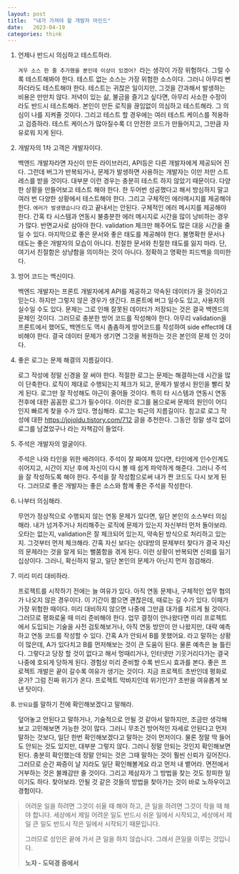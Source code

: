 ```yaml
---
layout: post
title:  "내가 가져야 할 개발자 마인드"
date:   2023-04-19
categories: think
---
```


1. 언제나 반드시 의심하고 테스트하라.  

   `겨우 소스 한 줄 추가했을 뿐인데 이상이 있겠어? `라는 생각이 가장 위험하다. 그럴 수록 테스트해봐야 한다. 테스트 없는 소스는 가장 위험한 소스이다. 그러니 아무리 뻔하더라도 테스트해야 한다.  테스트는 귀찮은 일이지만, 그것을 간과해서 발생하는 비용은 만만치 않다. 저녁이 있는 삶, 불금을 즐기고 싶다면, 아무리 사소한 수정이라도 반드시 테스트해라. 본인이 만든 로직을 끊임없이 의심하고 테스트해라. 그 의심이 나를 지켜줄 것이다.  그리고 테스트 할 경우에는 여러 테스트 케이스를  적용하고 검증하라. 테스트 케이스가 많아질수록 더 안전한 코드가 만들어지고, 그만큼 자유로워 지게 된다. 

2. 개발자의 1차 고객은 개발자이다.

   백엔드 개발자라면 자신이 만든 라이브러리, API등은 다른 개발자에게 제공되어 진다. 그런데 버그가 반복되거나, 문제가 발생하면 사용하는 개발자는 이만 저만 스트레스를 받을 것이다. 대부분 이런 경우는 충분히 테스트 하지 않았기 때문이다. 다양한 상황을 만들어보고 테스트 해야 한다. 한 두어번 성공했다고 해서 방심하지 말고 여러 번 다양한 상황에서 테스트해야 한다.  그리고 구체적인 에러메시지를 제공해야 한다. `에러가 발생했습니다` 라고 끝내서는 안된다. 구체적인 에러 메시지를 제공해야 한다. 간혹 타 시스템과 연동시 불충분한 에러 메시지로 시간을 많이 낭비하는 경우가 많다. 반면교사로 삼아야 한다.  validation 체크만 해주어도 많은 대응 시간을  줄일 수 있다. 마지막으로  좋은 문서와 좋은 태도를 제공해야 한다.  불명확한 문서나 태도는 좋은 개발자의 모습이 아니다. 친절한 문서와 친절한 태도를 잃지 마라. 단, 여기서 친절함은 상냥함을 의미하는 것이 아니다. 정확하고 명확한 피드백을 의미한다. 

3. 방어 코드는 백신이다.

   백엔드 개발자는 프론트 개발자에게 API를 제공하고 약속된 데이터가 올 것이라고 믿는다. 하지만 그렇지 않은 경우가 생긴다. 프론트에 버그 일수도 있고, 사용자의 실수일 수도 있다. 문제는 그로 인해 잘못된 데이터가 저장되는 것은 결국 백엔드의 문제인 것이다. 그러므로 충분한 방어 코드를 작성해야 한다. 아무리 validation을 프론트에서 했어도, 백엔드도 역시 촘촘하게 방어코드를 작성하여 side effect에 대비해야 한다. 결국 데이터 문제가 생기면 그것을 복원하는 것은 본인의 문제 인 것이다. 

4. 좋은 로그는 문제 해결의 지름길이다. 

   로그 작성에 정말 신경을 잘 써야 한다. 적절한 로그는 문제는 해결하는데 시간을 많이 단축한다. 로직이 제대로 수행되는지 체크가 되고, 문제가 발생시 원인을 빨리 찾게 된다. 로그만 잘 작성해도 야근이 줄어들 것이다. 특히 타 시스템과 연동시 연동 전후에 대한 꼼꼼한 로그가 필수이다. 이러한 로그를 봄으로써 문제의 원인이 어디인지 빠르게 찾을 수가 있다. 명심해라. 로그는 퇴근의 지름길이다. 참고로 로그 작성에 대한 https://jojoldu.tistory.com/712 글을 추천한다. 그동안 정말 생각 없이 로그를 남겼었구나 라는 자책감이 들었다. 

5. 주석은 개발자의 얼굴이다.

   주석은 나와 타인을 위한 배려이다. 주석이 잘 짜여져 있다면, 타인에게 인수인계도 쉬어지고, 시간이 지난 후에 자신이 다시 볼 때 쉽게 파악하게 해준다. 그러니 주석을 잘 작성하도록 해야 한다.  주석을 잘 작성함으로써 내가 짠 코드도 다시 보게 된다.  그러므로 좋은 개발자는 좋은 소스와 함께 좋은 주석을 작성한다.

6. 나부터 의심해라. 

   무언가 정상적으로 수행되지 않는 연동 문제가 있다면, 일단 본인의 소스부터 의심해라. 내가 넘겨주거나 처리해주는 로직에 문제가 있는지 자신부터 먼저 돌아보라. 오타는 없는지, validation은 잘 체크되어 있는지, 약속된 방식으로 처리하고 있는지. 그것부터 먼저 체크해라. 간혹 자신 보다는 상대방의 문제부터 찾다가 결국 자신의 문제라는 것을 알게 되는 뻘쭘함을 겪게 된다. 이런 상황이 반복되면 신뢰를 잃기 십상이다. 그러니, 확신하지 말고, 일단 본인의 문제가 아닌지 먼저 점검해라.

7. 미리 미리 대비하라.

   프로젝트를 시작하기 전에는 늘 여유가 있다. 아직 연동 문제나, 구체적인 업무 협의가 나오지 않은 경우이다. 이 기간이 짦으면 괜찮은데,  때로는 길 수가 있다. 이때가 가장 위험한 때이다. 미리 대비하지 않으면 나중에  그만큼 대가를 치르게 될 것이다. 그러므로 평화로울 때 미리 준비해야 한다. 업무 결정이 안나왔다면 미리 프로젝트에서 도입되는 기술을 사전 검토해보거나, 아직 연동 방안이 안 나왔지만, 대략 예측하고 연동 코드를 작성할 수 있다. 간혹 A가 안되서 B를 못했어요. 라고 말하는 상황이 많은데, A가 있다치고 B를 먼저해보는 것이 큰 도움이 된다. 물론 예측은 늘 틀린다. 그렇다고 당장 할 것이 없다고 해서 멍때리거나, 인터넷만 기웃거리다가는 결국 나중에 호되게 당하게 된다.  경험상 미리 준비할 수록 반드시 효과를 본다.  좋은 프로젝트 개발은 끝이 갈수록 여유가 생기는 것이다.  지금 프로젝트 초반인데 평화로운가? 그럼 진짜 위기가 온다.  프로젝트 막바지인데 위기인가? 초반을 여유롭게 보낸 탓이다.

8. `안되요`를 말하기 전에 확인해보겠다고 말해라. 

   덮어놓고 안된다고 말하거나, 기술적으로 안될 것 같아서 말하지만, 조금만 생각해보고 고민해보면 가능한 것이 많다. 그러니 무조건 방어적인 자세로 안된다고 먼저 말하는 것보다, 일단 한번 확인해보겠다고 말하는 것이 먼저이다. 물론 정말 딱 들어도 안되는 것도 있지만,  대부분 그렇지 않다. 그러니 정말 안되는 것인지 확인해보면 된다. 충분히 확인했는데 정말 안되는 것은 그때 말하는 것이 훨씬 신뢰가 깊어진다. 그러므로 순간 짜증이 날 지라도 일단 확인해볼게요 라고 먼저 내 뱉어라. 면전에서 거부하는 것은 불쾌감만 줄 것이다.  그리고 제삼자가 그 방법을 찾는 것도 창피한 일이기도 하다.  찾아보라. 안될 것 같은 것들의  방법을 찾아가는 것이 바로 노하우이고 경험이다.


> 어려운 일을 하려면 그것이 쉬울 때 해야 하고, 
> 큰 일을 하려면 그것이 작을 때 해야 합니다.
> 세상에서 제일 어려운 일도 반드시 쉬운 일에서 시작되고, 
> 세상에서 제일 큰 일도 반드시 작은 일에서 시작되기 때문입니다.
>
> 그러므로 성인은 끝에 가서 큰 일을 하지 않습니다.
> 그래서 큰일을 이루는 것입니다.
>
> **노자 - 도덕경 중에서** 

